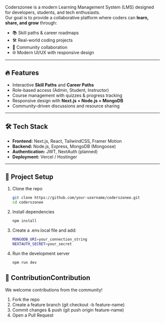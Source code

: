 Coderszonee is a modern Learning Management System (LMS) designed for developers, students, and tech enthusiasts.  
Our goal is to provide a collaborative platform where coders can **learn, share, and grow** through:

- 📚 Skill paths & career roadmaps  
- 🛠️ Real-world coding projects  
- 🤝 Community collaboration  
- 🌐 Modern UI/UX with responsive design  

---

## 🔥 Features
- Interactive **Skill Paths** and **Career Paths**  
- Role-based access (Admin, Student, Instructor)  
- Course management with quizzes & progress tracking  
- Responsive design with **Next.js + Node.js + MongoDB**  
- Community-driven discussions and resource sharing  

---

## 🛠️ Tech Stack
- **Frontend:** Next.js, React, TailwindCSS, Framer Motion  
- **Backend:** Node.js, Express, MongoDB (Mongoose)  
- **Authentication:** JWT, NextAuth (planned)  
- **Deployment:** Vercel / Hostinger  

---

## 📂 Project Setup

1. Clone the repo
   ```bash
   git clone https://github.com/your-username/coderszonee.git
   cd coderszonee
2. Install dependencies
   ```bash
   npm install
3. Create a .env.local file and add:
   ```bash
   MONGODB_URI=your_connection_string
   NEXTAUTH_SECRET=your_secret
4. Run the development server
   ```bash
   npm run dev

## 🤝 ContributionContribution

We welcome contributions from the community!
1. Fork the repo
2. Create a feature branch (git checkout -b feature-name)
3. Commit changes & push (git push origin feature-name)
4. Open a Pull Request









   








    

